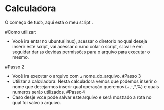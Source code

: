 # Calculadora
O começo de tudo, aqui está o meu script . 

#Como utilizar:
- Você ira entar no ubuntu(linux), acessar o diretorio no qual deseja inserir este script, vai acessar o nano colar o script, salvar e em seguidar dar as devidas permissões para o arquivo para executar o mesmo.

#Passo 2
- Você ira executar o arquivo com ./ nome_do_arquivo.
#Passo 3
- Utilizar a calculadora: Nesta calculadora vemos que podemos inserir o nome que desejarmos inserir qual operação queremos (+,-,*,%) e quais numeros serão utilizados.
#Passo 4
- Caso desje voce pode salvar este arquivo e será mostrado a rota no qual foi salvo o arquivo.
